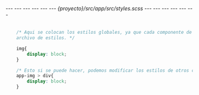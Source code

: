 
###### --- --- --- --- --- --- {proyecto}/src/app/src/styles.scss --- --- --- --- --- --- ######
```css
	/* Aqui se colocan los estilos globales, ya que cada componente de Angular tiene su propio 
	archivo de estilos. */

	img{
		display: block;
	}

	/* Esto si se puede hacer, podemos modificar los estilos de otros componentes. */
	app-img > div{
		display: block;
	}
```